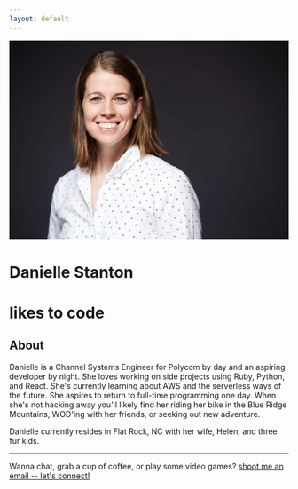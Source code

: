 ```yaml
---
layout: default
---
```

<div class="image-content">
  <div class="image-cropper">
    <img src="/assets/img/danielle.jpg" alt="">
  </div>
</div>
<div class="text-content">
  <h1 class="h1-first">Danielle Stanton</h1>
</div>
<div class="text-content">
  <h1 class="h1-second">likes to code</h1>
</div>



<h2>About</h2>

<p>Danielle is a Channel Systems Engineer for Polycom by day and an aspiring developer by night.
  She loves working on side projects using Ruby, Python, and React. She's currently learning 
  about AWS and the serverless ways of the future. She aspires to return to full-time programming one day. When she's not hacking away you'll likely find her riding her bike in the Blue Ridge Mountains, WOD'ing with her friends, or seeking out new adventure.</p>
<p>Danielle currently resides in Flat Rock, NC with her wife, Helen, and three fur kids.</p>

<hr>

Wanna chat, grab a cup of coffee, or play some video games? <a class="a-blog" href="{{ site.email }}">shoot me an email -- let's connect!</a>

